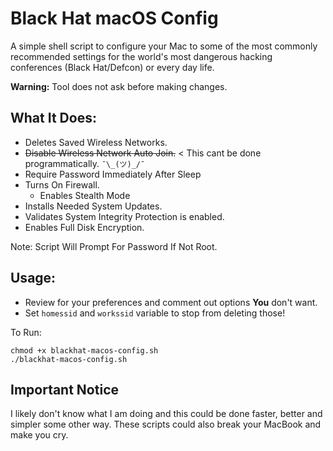 # Black Hat macOS Config
A simple shell script to configure your Mac to some of the most commonly recommended settings for the world's most dangerous hacking conferences (Black Hat/Defcon) or every day life.

**Warning:** Tool does not ask before making changes.

## What It Does:
- Deletes Saved Wireless Networks.
- ~~Disable Wireless Network Auto Join.~~ < This cant be done programmatically. `¯\_(ツ)_/¯`
- Require Password Immediately After Sleep
- Turns On Firewall.
  - Enables Stealth Mode
- Installs Needed System Updates.
- Validates System Integrity Protection is enabled.
- Enables Full Disk Encryption.

Note: Script Will Prompt For Password If Not Root.

## Usage:
- Review for your preferences and comment out options **You** don't want.
- Set `homessid` and `workssid` variable to stop from deleting those!

To Run:  
```
chmod +x blackhat-macos-config.sh
./blackhat-macos-config.sh
```

## Important Notice
I likely don't know what I am doing and this could be done faster, better and simpler some other way. These scripts could also break your MacBook and make you cry.
